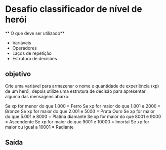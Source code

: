 # Desafio classificador de nível de herói

** O que deve ser utilizado**

- Variáveis
- Operadores
- Laços de repetição
- Estrutura de decisões

## objetivo

Crie uma variável para armazenar o nome e quantidade de experiência (xp) de um herói, depois utilize uma estrutura de decisão para apresentar alguma das mensagens abaixo:

Se xp for menor do que 1.000 = Ferro
Se xp for maior do que 1.001 e 2000 = Bronze
Se xp for maior do que 2.001 e 5000 = Prata Ouro
Se xp for maior do que 5.001 e 8000 = Platina diamante
Se xp for maior do que 8001 e 9000 = Ascendente
Se xp for maior do que 9001 e 10000 = Imortal
Se xp for maior ou igual a 10001 = Radiante

## Saída
